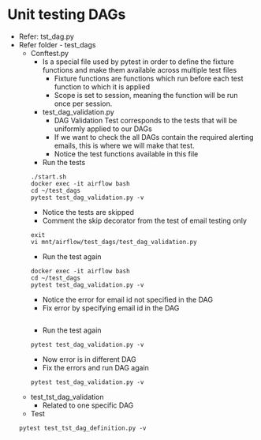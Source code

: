 # Unit testing DAGs
- Refer: tst_dag.py
- Refer folder - test_dags
  - Conftest.py
    - Is a special file used by pytest in order to define the fixture functions and make them available across multiple test files
      - Fixture functions are functions which run before each test function to which it is applied
      - Scope is set to session, meaning the function will be run once per session.
    - test_dag_validation.py
      - DAG Validation Test corresponds to the tests that will be uniformly applied to our DAGs
      - If we want to check the all DAGs contain the required alerting emails, this is where we will make that test.
      - Notice the test functions available in this file
    - Run the tests
    ```
    ./start.sh
    docker exec -it airflow bash
    cd ~/test_dags
    pytest test_dag_validation.py -v
    ```
    - Notice the tests are skipped
    - Comment the skip decorator from the test of email testing only
    ```
    exit
    vi mnt/airflow/test_dags/test_dag_validation.py
    ```
    - Run the test again
    ```
    docker exec -it airflow bash
    cd ~/test_dags
    pytest test_dag_validation.py -v
    ```
    - Notice the error for email id not specified in the DAG
    - Fix error by specifying email id in the DAG
    ```

    ```
    - Run the test again
    ```
    pytest test_dag_validation.py -v
    ```
    - Now error is in different DAG
    - Fix the errors and run DAG again
    ```
    pytest test_dag_validation.py -v
    ```
  - test_tst_dag_validation
    - Related to one specific DAG
  - Test
  ```
  pytest test_tst_dag_definition.py -v
  ```
